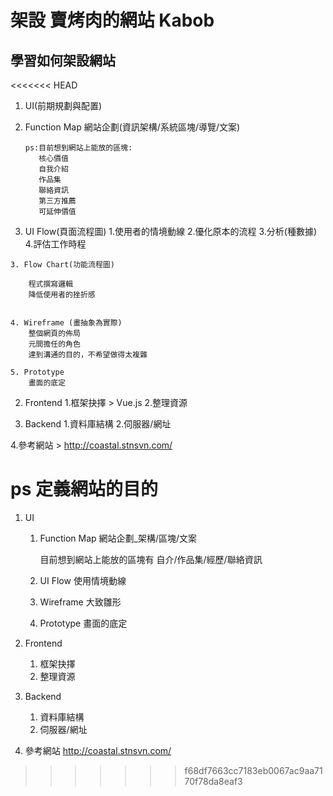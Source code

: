# 架設 賣烤肉的網站 Kabob 

## 學習如何架設網站

<<<<<<< HEAD
1. UI(前期規劃與配置)
  1. Function Map
		網站企劃(資訊架構/系統區塊/導覽/文案)

		 ps:目前想到網站上能放的區塊:
			核心價值
			自我介紹
			作品集
			聯絡資訊
			第三方推薦
			可延伸價值


  2. UI Flow(頁面流程圖)
    1.使用者的情境動線
    2.優化原本的流程
    3.分析(種數據)
		4.評估工作時程
    
		
	3. Flow Chart(功能流程圖)
	
		程式撰寫邏輯 
		降低使用者的挫折感


	4. Wireframe (畫抽象為實際)
		整個網頁的佈局
		元間擔任的角色
		達到溝通的目的，不希望做得太複雜
		
	5. Prototype
		畫面的底定


2. Frontend
	1.框架抉擇
		> Vue.js
	2.整理資源


3. Backend
	1.資料庫結構
	2.伺服器/網址

4.參考網站
	> http://coastal.stnsvn.com/


ps 定義網站的目的
=======
1. UI

	1. Function Map
		網站企劃_架構/區塊/文案

		目前想到網站上能放的區塊有
		自介/作品集/經歷/聯絡資訊

	2. UI Flow
		使用情境動線
		
	3. Wireframe
		大致雛形

	4. Prototype 
		畫面的底定

2. Frontend
	1. 框架抉擇
	2. 整理資源

3. Backend
	1. 資料庫結構
	2. 伺服器/網址

4. 參考網站
	http://coastal.stnsvn.com/
	
>>>>>>> f68df7663cc7183eb0067ac9aa7170f78da8eaf3
